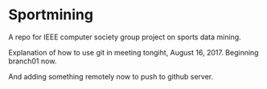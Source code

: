
# Sportmining
A repo for IEEE computer society group project on sports data mining.

Explanation of how to use git in meeting tongiht, August 16, 2017.
Beginning branch01 now.

And adding something remotely now to push to github server.
